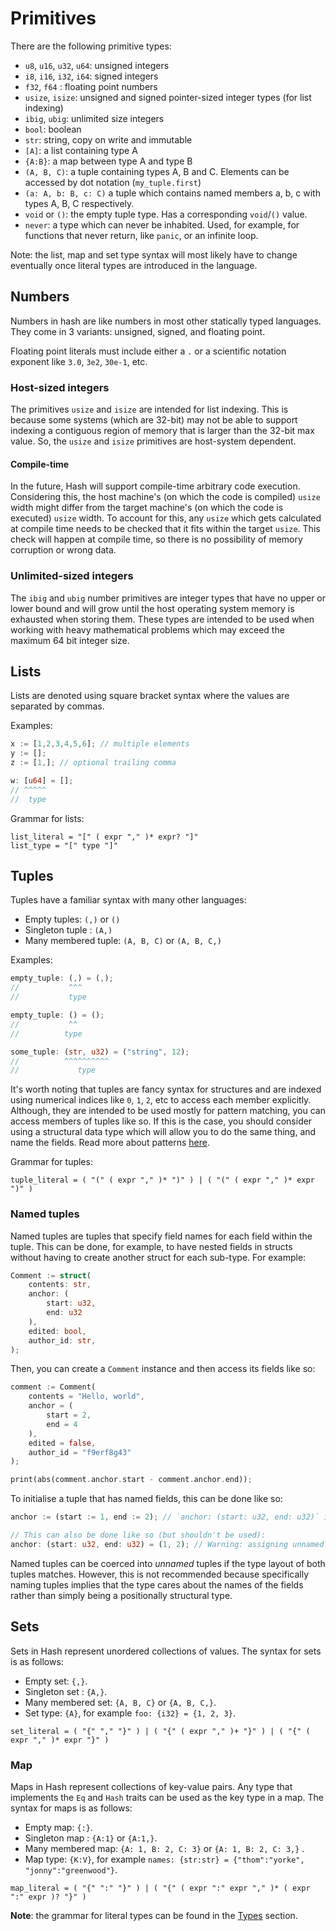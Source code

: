 # Primitives
There are the following primitive types:

- `u8`, `u16`, `u32`, `u64`: unsigned integers
- `i8`, `i16`, `i32`, `i64`: signed integers
- `f32`, `f64` : floating point numbers
- `usize`, `isize`: unsigned and signed pointer-sized integer types (for list indexing)
- `ibig`, `ubig`: unlimited size integers
- `bool`: boolean
- `str`: string, copy on write and immutable
- `[A]`: a list containing type A
- `{A:B}`: a map between type A and type B
- `(A, B, C)`: a tuple containing types A, B and C. Elements can be accessed by dot notation (`my_tuple.first`)
- `(a: A, b: B, c: C)` a tuple which contains named members a, b, c with types A, B, C respectively.
- `void` or `()`: the empty tuple type. Has a corresponding `void`/`()` value.
- `never`: a type which can never be inhabited. Used, for example, for functions that never return, like `panic`, or an infinite loop.

Note: the list, map and set type syntax will most likely have to change eventually once literal types are introduced in the language.

## Numbers

Numbers in hash are like numbers in most other statically typed languages.
They come in 3 variants: unsigned, signed, and floating point.

Floating point literals must include either a `.` or a scientific notation exponent
like `3.0`, `3e2`, `30e-1`, etc.

### Host-sized integers

The primitives `usize` and `isize` are intended for list indexing.
This is because some systems (which are 32-bit) may not be able to support indexing a contiguous region of memory that is larger than the 32-bit max value.
So, the `usize` and `isize` primitives are host-system dependent.

#### Compile-time

In the future, Hash will support compile-time arbitrary code execution.
Considering this, the host machine's (on which the code is compiled) `usize` width might differ from the target machine's (on which the code is executed) `usize` width.
To account for this, any `usize` which gets calculated at compile time needs to be checked that it fits within the target `usize`.
This check will happen at compile time, so there is no possibility of memory corruption or wrong data.

### Unlimited-sized integers

The `ibig` and `ubig` number primitives are integer types that have no upper or lower bound and will grow until the host operating system memory is exhausted when storing them.
These types are intended to be used when working with heavy mathematical problems which may exceed the maximum 64 bit integer size.

## Lists

Lists are denoted using square bracket syntax where the values are separated by commas.

Examples:
```rs
x := [1,2,3,4,5,6]; // multiple elements
y := [];
z := [1,]; // optional trailing comma

w: [u64] = [];
// ^^^^^
//  type
```

Grammar for lists:

```
list_literal = "[" ( expr "," )* expr? "]"
list_type = "[" type "]"
```

## Tuples

Tuples have a familiar syntax with many other languages:

- Empty tuples: `(,)` or `()`
- Singleton tuple : `(A,)`
- Many membered tuple: `(A, B, C)` or `(A, B, C,)` 

Examples:
```rs
empty_tuple: (,) = (,);
//           ^^^
//           type

empty_tuple: () = ();
//           ^^
//          type

some_tuple: (str, u32) = ("string", 12);
//          ^^^^^^^^^^
//             type

```

It's worth noting that tuples are fancy syntax for structures and are indexed using numerical indices like `0`, `1`, `2`, etc to access each member explicitly.
Although, they are intended to be used mostly for pattern matching, you can access members of tuples like so.
If this is the case, you should consider using a structural data type which will allow you to do the same thing, and name the fields.
Read more about patterns [here](patterns.md).

Grammar for tuples:

```
tuple_literal = ( "(" ( expr "," )* ")" ) | ( "(" ( expr "," )* expr ")" )
```

### Named tuples

Named tuples are tuples that specify field names for each field within the tuple.
This can be done, for example, to have nested fields in structs without having to create another struct for each sub-type.
For example:

```rs
Comment := struct(
    contents: str,
    anchor: (
        start: u32,
        end: u32
    ),
    edited: bool,
    author_id: str,
);
```

Then, you can create a `Comment` instance and then access its fields like so:
```rs
comment := Comment(
    contents = "Hello, world",
    anchor = (
        start = 2,
        end = 4
    ),
    edited = false,
    author_id = "f9erf8g43"
);

print(abs(comment.anchor.start - comment.anchor.end));
```

To initialise a tuple that has named fields, this can be done like so:
```rs
anchor := (start := 1, end := 2); // `anchor: (start: u32, end: u32)` inferred

// This can also be done like so (but shouldn't be used):
anchor: (start: u32, end: u32) = (1, 2); // Warning: assigning unnamed tuple to named tuple.
```

Named tuples can be coerced into *unnamed* tuples if the type layout of both tuples matches. 
However, this is not recommended because specifically naming tuples implies that the type
cares about the names of the fields rather than simply being a positionally structural type.

## Sets

Sets in Hash represent unordered collections of values.
The syntax for sets is as follows:

- Empty set: `{,}`.
- Singleton set : `{A,}`.
- Many membered set: `{A, B, C}` or `{A, B, C,}`.
- Set type: `{A}`, for example `foo: {i32} = {1, 2, 3}`.

```
set_literal = ( "{" "," "}" ) | ( "{" ( expr "," )+ "}" ) | ( "{" ( expr "," )* expr "}" )
```

### Map

Maps in Hash represent collections of key-value pairs.
Any type that implements the `Eq` and `Hash` traits can be used as the key type in a map.
The syntax for maps is as follows:

- Empty map: `{:}`.
- Singleton map : `{A:1}` or `{A:1,}`.
- Many membered map: `{A: 1, B: 2, C: 3}` or `{A: 1, B: 2, C: 3,}` .
- Map type: `{K:V}`, for example `names: {str:str} = {"thom":"yorke", "jonny":"greenwood"}`.

```
map_literal = ( "{" ":" "}" ) | ( "{" ( expr ":" expr "," )* ( expr ":" expr )? "}" )
```

**Note**: the grammar for literal types can be found in the [Types](./types.md) section.
